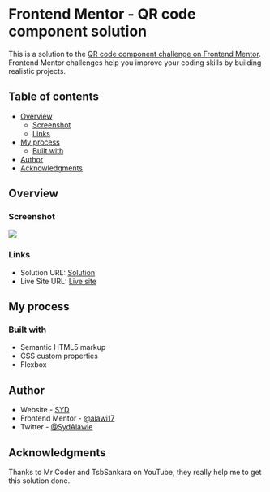 # Frontend Mentor - QR code component solution

This is a solution to the [QR code component challenge on Frontend Mentor](https://www.frontendmentor.io/challenges/qr-code-component-iux_sIO_H). Frontend Mentor challenges help you improve your coding skills by building realistic projects.

## Table of contents

- [Overview](#overview)
  - [Screenshot](#screenshot)
  - [Links](#links)
- [My process](#my-process)
  - [Built with](#built-with)
- [Author](#author)
- [Acknowledgments](#acknowledgments)

## Overview

### Screenshot

![](./qr-codescreenshot.png)

### Links

- Solution URL: [Solution](https://www.frontendmentor.io/challenges/qr-code-component-iux_sIO_H/hub/qrcodecomponent-using-flexbox-Ia7ERhfLPz)
- Live Site URL: [Live site](https://alw-qr-code-component.netlify.app/)

## My process

### Built with

- Semantic HTML5 markup
- CSS custom properties
- Flexbox

## Author

- Website - [SYD](https://www.your-site.com)
- Frontend Mentor - [@alawi17](https://www.frontendmentor.io/profile/alawi17)
- Twitter - [@SydAlawie](https://www.twitter.com/SydAlawie)

## Acknowledgments

Thanks to Mr Coder and TsbSankara on YouTube, they really help me to get this solution done.
